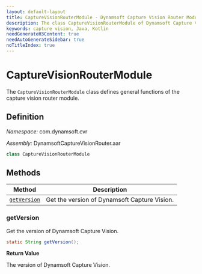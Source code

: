 ```yaml
---
layout: default-layout
title: CaptureVisionRouterModule - Dynamsoft Capture Vision Router Module Android Edition API Reference
description: The class CaptureVisionRouterModule of Dynamsoft Capture Vision Router Module represents the capture vision router module, which provides general functions for the capture vision module.
keywords: capture vision, Java, Kotlin
needGenerateH3Content: true
needAutoGenerateSidebar: true
noTitleIndex: true
---
```


# CaptureVisionRouterModule

The `CaptureVisionRouterModule` class defines general functions of the capture vision router module.

## Definition

*Namespace:* com.dynamsoft.cvr

*Assembly:* DynamsoftCaptureVisionRouter.aar

```java
class CaptureVisionRouterModule
```

## Methods

| Method | Description |
|------- |-------------|
| [`getVersion`](#getversion) | Get the version of Dynamsoft Capture Vision. |

### getVersion

Get the version of Dynamsoft Capture Vision.

```java
static String getVersion();
```

**Return Value**

The version of Dynamsoft Capture Vision.
